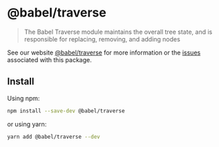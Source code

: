 # @babel/traverse

> The Babel Traverse module maintains the overall tree state, and is responsible for replacing, removing, and adding nodes

See our website [@babel/traverse](https://babeljs.io/docs/en/next/babel-traverse.html) for more information or the [issues](https://github.com/babel/babel/issues?utf8=%E2%9C%93&q=is%3Aissue+label%3A%22pkg%3A%20traverse%22+is%3Aopen) associated with this package.

## Install

Using npm:

```bash
npm install --save-dev @babel/traverse
```

or using yarn:

```bash
yarn add @babel/traverse --dev
```

